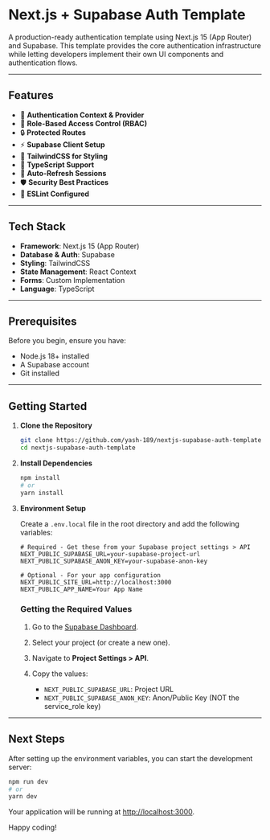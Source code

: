 # Next.js + Supabase Auth Template

A production-ready authentication template using Next.js 15 (App Router) and Supabase. This template provides the core authentication infrastructure while letting developers implement their own UI components and authentication flows.

---

## Features

- 🔐 **Authentication Context & Provider**
- 👤 **Role-Based Access Control (RBAC)**
- 🔒 **Protected Routes**
- ⚡ **Supabase Client Setup**
- 🎨 **TailwindCSS for Styling**
- 🚀 **TypeScript Support**
- 🔄 **Auto-Refresh Sessions**
- 🛡️ **Security Best Practices**
- 📝 **ESLint Configured**

---

## Tech Stack

- **Framework**: Next.js 15 (App Router)
- **Database & Auth**: Supabase
- **Styling**: TailwindCSS
- **State Management**: React Context
- **Forms**: Custom Implementation
- **Language**: TypeScript

---

## Prerequisites

Before you begin, ensure you have:

- Node.js 18+ installed
- A Supabase account
- Git installed

---

## Getting Started

1. **Clone the Repository**
   ```bash
   git clone https://github.com/yash-189/nextjs-supabase-auth-template.git
   cd nextjs-supabase-auth-template
   ```

2. **Install Dependencies**
   ```bash
   npm install
   # or
   yarn install
   ```

3. **Environment Setup**

   Create a `.env.local` file in the root directory and add the following variables:

   ```env
   # Required - Get these from your Supabase project settings > API
   NEXT_PUBLIC_SUPABASE_URL=your-supabase-project-url
   NEXT_PUBLIC_SUPABASE_ANON_KEY=your-supabase-anon-key

   # Optional - For your app configuration
   NEXT_PUBLIC_SITE_URL=http://localhost:3000
   NEXT_PUBLIC_APP_NAME=Your App Name
   ```

   ### Getting the Required Values

   1. Go to the [Supabase Dashboard](https://app.supabase.io/).
   2. Select your project (or create a new one).
   3. Navigate to **Project Settings > API**.
   4. Copy the values:

      - `NEXT_PUBLIC_SUPABASE_URL`: Project URL
      - `NEXT_PUBLIC_SUPABASE_ANON_KEY`: Anon/Public Key (NOT the service_role key)

---

## Next Steps

After setting up the environment variables, you can start the development server:

```bash
npm run dev
# or
yarn dev
```

Your application will be running at [http://localhost:3000](http://localhost:3000).

Happy coding!

